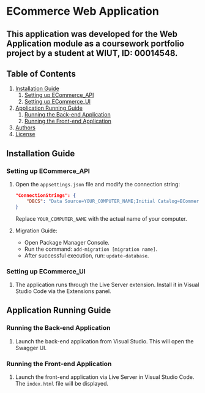 # ECommerce Web Application

## This application was developed for the Web Application module as a coursework portfolio project by a student at WIUT, ID: 00014548.

## Table of Contents
1. [Installation Guide](#installation-guide)
   1. [Setting up ECommerce_API](#setting-up-ecommerce_api)
   2. [Setting up ECommerce_UI](#setting-up-ecommerce_ui)
2. [Application Running Guide](#application-running-guide)
   1. [Running the Back-end Application](#running-the-back-end-application)
   2. [Running the Front-end Application](#running-the-front-end-application)
3. [Authors](#authors)
4. [License](#license)

## Installation Guide

### Setting up ECommerce_API
1. Open the `appsettings.json` file and modify the connection string:
    ```json
    "ConnectionStrings": {
        "DBCS": "Data Source=YOUR_COMPUTER_NAME;Initial Catalog=ECommerce_App_DB;Integrated Security=true;Encrypt=true;TrustServerCertificate=true;"
    }
    ```
   Replace `YOUR_COMPUTER_NAME` with the actual name of your computer.

2. Migration Guide:
    - Open Package Manager Console.
    - Run the command: `add-migration [migration name]`.
    - After successful execution, run: `update-database`.

### Setting up ECommerce_UI
1. The application runs through the Live Server extension. Install it in Visual Studio Code via the Extensions panel.

## Application Running Guide

### Running the Back-end Application
1. Launch the back-end application from Visual Studio. This will open the Swagger UI.

### Running the Front-end Application
1. Launch the front-end application via Live Server in Visual Studio Code. The `index.html` file will be displayed.

